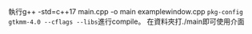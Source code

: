 執行g++ -std=c++17 main.cpp -o main examplewindow.cpp `pkg-config gtkmm-4.0 --cflags --libs`進行compile。
在資料夾打./main即可使用介面

